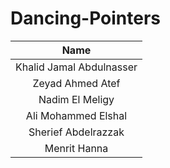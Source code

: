 # Dancing-Pointers

| Name |
|:-------------:|
| Khalid Jamal Abdulnasser |
| Zeyad Ahmed Atef |
| Nadim El Meligy |
| Ali Mohammed Elshal |
| Sherief Abdelrazzak |
| Menrit Hanna |
